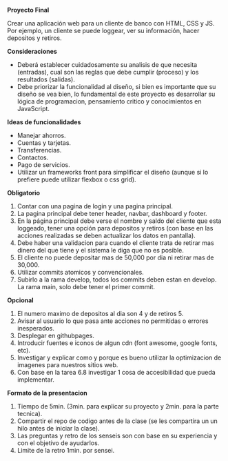 **Proyecto Final**

Crear una aplicación web para un cliente de banco con HTML, CSS y JS. Por ejemplo, un cliente se puede loggear, ver su información, hacer depositos y retiros.

**Consideraciones**

* Deberá establecer cuidadosamente su analisis de que necesita (entradas), cual son las reglas que debe cumplir (proceso) y los resultados (salidas).
* Debe priorizar la funcionalidad al diseño, si bien es importante que su diseño se vea bien, lo fundamental de este proyecto es desarrollar su lógica de programacion, pensamiento critico y conocimientos en JavaScript.

**Ideas de funcionalidades**

* Manejar ahorros.
* Cuentas y tarjetas.
* Transferencias.
* Contactos.
* Pago de servicios.
* Utilizar un frameworks front para simplificar el diseño (aunque si lo prefiere puede utilizar flexbox o css grid).

**Obligatorio**

1. Contar con una pagina de login y una pagina principal.
2. La pagina principal debe tener header, navbar, dashboard y footer.
3. En la página principal debe verse el nombre y saldo del cliente que esta loggeado, tener una opción para depositos y retiros (con base en las acciones realizadas se deben actualizar los datos en pantalla).
4. Debe haber una validacion para cuando el cliente trata de retirar mas dinero del que tiene y el sistema le diga que no es posible.
5. El cliente no puede depositar mas de 50,000 por dia ni retirar mas de 30,000.
6. Utilizar commits atomicos y convencionales.
7. Subirlo a la rama develop, todos los commits deben estan en develop. La rama main, solo debe tener el primer commit.

**Opcional**

1. El numero maximo de depositos al dia son 4 y de retiros 5.
2. Avisar al usuario lo que pasa ante acciones no permitidas o errores inesperados.
3. Desplegar en githubpages.
4. Introducir fuentes e iconos de algun cdn (font awesome, google fonts, etc).
5. Investigar y explicar como y porque es bueno utilizar la optimizacion de imagenes para nuestros sitios web.
6. Con base en la tarea 6.8 investigar 1 cosa de accesibilidad que pueda implementar.


**Formato de la presentacion**

1. Tiempo de 5min. (3min. para explicar su proyecto y 2min. para la parte tecnica).
2. Compartir el repo de codigo antes de la clase (se les compartira un un hilo antes de iniciar la clase).
3. Las preguntas y retro de los senseis son con base en su experiencia y con el objetivo de ayudarlos.
4. Limite de la retro 1min. por sensei.
